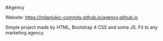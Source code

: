 #Agency

Website: https://milanlukic-commits.github.io/agency.github.io

Simple project made by HTML, Bootstrap 4 CSS and some JS.
Fit to any marketing agency.
